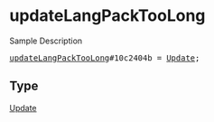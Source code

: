 # updateLangPackTooLong

Sample Description

<pre>
<a href="../constructor/updateLangPackTooLong.md">updateLangPackTooLong</a>#10c2404b = <a href="../type/Update.md">Update</a>;
</pre>

## Type

<a href="../type/Update.md">Update</a>
